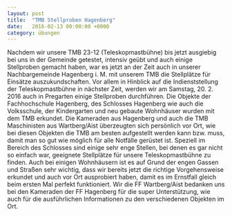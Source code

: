 ```yaml
---
layout: post
title:  "TMB Stellproben Hagenberg"
date:   2016-02-13 00:00:00 +0000
category: übungen
---
```

Nachdem wir unsere TMB 23-12 (Teleskopmastbühne) bis jetzt ausgiebig bei uns in der Gemeinde getestet, intensiv geübt und auch einige Stellproben gemacht haben, war es jetzt an der Zeit auch in unserer Nachbargemeinde Hagenberg i. M. mit unserem TMB die Stellplätze für Einsätze auszukundschaften.
Vor allem in Hinblick auf die Indienststellung der Teleskopmastbühne in nächster Zeit, werden wir am Samstag, 20. 2. 2016 auch in Pregarten einige Stellproben durchführen. 
Die Objekte der Fachhochschule Hagenberg, des Schlosses Hagenberg wie auch die Volksschule, der Kindergarten und neu gebaute Wohnhäuser wurden mit dem TMB erkundet. Die Kameraden aus Hagenberg und auch die TMB Maschinisten aus Wartberg/Aist überzeugten sich persönlich vor Ort, wie bei diesen Objekten die TMB am besten aufgestellt werden kann bzw. muss, damit man so gut wie möglich für alle Notfälle gerüstet ist.
Speziell im Bereich des Schlosses sind einige sehr enge Stellen, bei denen es gar nicht so einfach war, geeignete Stellplätze für unsere Teleskopmastbühne zu finden. Auch bei einigen Wohnhäusern ist es auf Grund der engen Gassen und Straßen sehr wichtig, dass wir bereits jetzt die richtige Vorgehensweise erkundet und auch vor Ort ausprobiert haben, damit es im Ernstfall gleich beim ersten Mal perfekt funktioniert.
Wir die FF Wartberg/Aist bedanken uns bei den Kameraden der FF Hagenberg für die super Unterstützung, wie auch für die ausführlichen Informationen zu den verschiedenen Objekten im Ort.</p>
